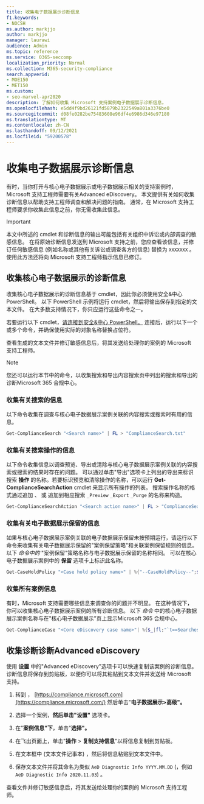 ```yaml
---
title: 收集电子数据展示诊断信息
f1.keywords:
- NOCSH
ms.author: markjjo
author: markjjo
manager: laurawi
audience: Admin
ms.topic: reference
ms.service: O365-seccomp
localization_priority: Normal
ms.collection: M365-security-compliance
search.appverid:
- MOE150
- MET150
ms.custom:
- seo-marvel-apr2020
description: 了解如何收集 Microsoft 支持案例电子数据展示诊断信息。
ms.openlocfilehash: e5dd4f9bd26121fd5879b2322549a801a3376be0
ms.sourcegitcommit: d08fe0282be75483608e96df4e6986d346e97180
ms.translationtype: MT
ms.contentlocale: zh-CN
ms.lasthandoff: 09/12/2021
ms.locfileid: "59200578"
---
```

# <a name="collect-ediscovery-diagnostic-information"></a>收集电子数据展示诊断信息

有时，当你打开与核心电子数据展示或电子数据展示相关的支持案例时，Microsoft 支持工程师需要有关Advanced eDiscovery。 本文提供有关如何收集诊断信息以帮助支持工程师调查和解决问题的指南。 通常，在 Microsoft 支持工程师要求你收集此信息之前，你无需收集此信息。

> [!IMPORTANT]
> 本文中所述的 cmdlet 和诊断信息的输出可能包括有关组织中诉讼或内部调查的敏感信息。 在将原始诊断信息发送到 Microsoft 支持之前，您应查看该信息，并修订任何敏感信息 (例如名称或其他有关诉讼或调查各方的信息) 替换为 `XXXXXXX` 。 使用此方法还将向 Microsoft 支持工程师指示信息已修订。

## <a name="collect-diagnostic-information-for-core-ediscovery"></a>收集核心电子数据展示的诊断信息

收集核心电子数据展示的诊断信息基于 cmdlet，因此你必须使用安全&中心 PowerShell。 以下 PowerShell 示例将运行 cmdlet，然后将输出保存到指定的文本文件。 在大多数支持情况下，你只应运行这些命令之一。

若要运行以下 cmdlet，[请连接到安全&中心 </span> PowerShell。](/powershell/exchange/connect-to-scc-powershell) 连接后，运行以下一个或多个命令，并确保使用实际的对象名称替换占位符。

查看生成的文本文件并修订敏感信息后，将其发送给处理你的案例的 Microsoft 支持工程师。

> [!NOTE]
> 您还可以运行本节中的命令，以收集搜索和导出内容搜索页中列出的搜索和导出的诊断Microsoft 365 合规中心。 

### <a name="collect-information-about-searches"></a>收集有关搜索的信息

以下命令收集在调查与核心电子数据展示案例关联的内容搜索或搜索时有用的信息。

```powershell
Get-ComplianceSearch "<Search name>" | FL > "ComplianceSearch.txt"
```

### <a name="collect-information-about-search-actions"></a>收集有关搜索操作的信息

以下命令收集信息以调查预览、导出或清除与核心电子数据展示案例关联的内容搜索或搜索的结果时存在的问题。 可以通过单击"导出"选项卡上列出的导出来标识搜索 **操作** 的名称。若要标识预览和清除操作的名称，可以运行 **Get-ComplianceSearchAction** cmdlet 来显示所有操作的列表。 搜索操作名称的格式通过追加 、 或 追加到相应搜索 `_Preview` `_Export` `_Purge` 的名称来构造。

```powershell
Get-ComplianceSearchAction "<Search action name>" | FL > "ComplianceSearchAction.txt"
```

### <a name="collect-information-about-ediscovery-holds"></a>收集有关电子数据展示保留的信息

如果与核心电子数据展示案例关联的电子数据展示保留未按预期运行，请运行以下命令来收集有关电子数据展示保留的"案例保留策略"和关联案例保留规则的信息。 以下 *命令中的* "案例保留"策略名称与电子数据展示保留的名称相同。 可以在核心电子数据展示案例中的 **保留** 选项卡上标识此名称。

```powershell
Get-CaseHoldPolicy "<Case hold policy name>" | %{"--CaseHoldPolicy--";$_|FL;"--CaseHoldRule--";Get-CaseHoldRule -Policy $_.Name | FL} > "eDiscoveryCaseHold.txt"
```

### <a name="collect-all-case-information"></a>收集所有案例信息

有时，Microsoft 支持需要哪些信息来调查你的问题并不明显。 在这种情况下，你可以收集核心电子数据展示案例的所有诊断信息。 以下 *命令* 中的核心电子数据展示案例名称与在"核心电子数据展示"页上显示Microsoft 365 合规中心。 

```powershell
Get-ComplianceCase "<Core eDiscovery case name>"| %{$_|fl;"`t==Searches==";Get-ComplianceSearch -Case $_.Name | FL;"`t==Search Actions==";Get-ComplianceSearchAction -Case $_.Name |FL;"`t==Holds==";Get-CaseHoldPolicy -Case $_.Name | %{$_|FL;"`t`t ==$($_.Name) Rules==";Get-CaseHoldRule -Policy $_.Name | FL}} > "eDiscoveryCase.txt"
```

## <a name="collect-diagnostic-information-for-advanced-ediscovery"></a>收集诊断诊断Advanced eDiscovery

使用 **设置** 中的"Advanced eDiscovery"选项卡可以快速复制该案例的诊断信息。 诊断信息将保存到剪贴板，以便你可以将其粘贴到文本文件并发送给 Microsoft 支持。

1. 转到 ， [https://compliance.microsoft.com](https://compliance.microsoft.com/) 然后单击"**电子数据展示>高级"。**

2. 选择一个案例，**然后单击"设置"** 选项卡。

3. 在"**案例信息"下**，单击"**选择"。**

4. 在飞出页面上，单击"**操作**  >  **复制支持信息**"以将信息复制到剪贴板。

5. 在文本框中 (文本文件记事本) ，然后将信息粘贴到文本文件中。

6. 保存文本文件并将其命名为类似 `AeD Diagnostic Info YYYY.MM.DD` (，例如 `AeD Diagnostic Info 2020.11.03`) 。

查看文件并修订敏感信息后，将其发送给处理你的案例的 Microsoft 支持工程师。
